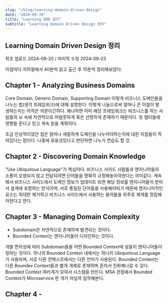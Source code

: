 ```yaml
---
slug: "/blog/learning-domain-driven-design"
date: "2024-09-20"
title: "Learning DDD 정리"
subtitle: "Learning Domain Driven Design 정리"
---
```


## **Learning Domain Driven Design 정리**

<p class="text-time">최초 업로드 2024-09-20 / 마지막 수정 2024-09-23</p>

아침마다 지하철에서 40분씩 읽고 출근 후 15분씩 정리해보았다.

## Chapter 1 - Analyzing Business Domains

Core Domain, Generic Domain, Supporting Domain 이렇게 비즈니스 도메인들을 나누는 법(생각 프레임워크)에 대해 설명한다.
이렇게 나눔으로써 얼마나 큰 이점이 발생하는지는 아직은 의문이긴하다. 왜냐하면 이미 해당 프레임워크는 비즈니스를 하는 사람들의 뇌 속에 자연적으로 어렴풋하게 혹은 선명하게 존재하기 때문이다.
뒷 챕터들에 영향을 준다고 믿고 계속 읽을 계획이다.

조금 인상적이었던 점은 얼마나 세밀하게 도메인을 나누어야하는지에 대한 지침들이 적혀있다는 점이다. 나중에 효용성있다고 판단하면 나누기 연습도 할 것.

## Chapter 2 - Discovering Domain Knowledge

"Use Ubiquitous Language"가 핵심이다. 비즈니스 사이드 사람들과 엔지니어들의 소통이 오염되지 않고 전달되려면 단어들을 명확히 규정해놓아야한다는 의미같다.
계속해서 비즈니스 사이드에서 도메인 정보가 업데이트 되면 해당 정보를 엔지니어들이 받아서 설계에 포함하는 방식이며, 서로 통일된 단어들을 사용해야되기 때문에
엔지니어적인 요소는 최대한 제거하고 비즈니스 사이드에서 사용하는 용어들을 위주로 체계를 정립해야한다고 한다.

## Chapter 3 - Managing Domain Complexity

- Subdomain은 자연적으로 존재하며 발견되는 것이다.
- Bounded Context는 엔지니어들이 디자인하는 것이다.

개발 편의성에 따라 Subdomain들을 어떤 Bounded Context에 넣을지 엔지니어들이 정하는 것이다.
하나의 Bounded Context 내에서는 하나의 Ubiquotous Language가 사용되며, 서로 다른 컨텍스르에서는 다른 언어가 사용된다.
Bounded Context는 다른 Boundex Context들과 별개 개체로 존재하며 혼자서 진화해나갈 수 있다.
Bounded Context 여러개가 모여서 시스템을 만든다.
MSA 관점에서 Bounded Context가 Microservice 한 개가 아닐까 짐작해본다.

## Chapter 4 -

